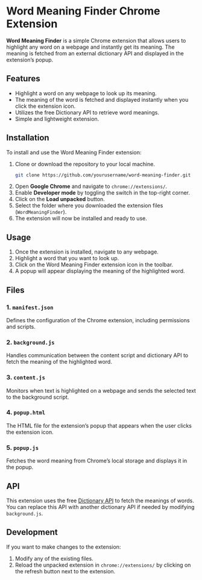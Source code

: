 # Word Meaning Finder Chrome Extension

**Word Meaning Finder** is a simple Chrome extension that allows users to highlight any word on a webpage and instantly get its meaning. The meaning is fetched from an external dictionary API and displayed in the extension’s popup.

## Features

- Highlight a word on any webpage to look up its meaning.
- The meaning of the word is fetched and displayed instantly when you click the extension icon.
- Utilizes the free Dictionary API to retrieve word meanings.
- Simple and lightweight extension.

## Installation

To install and use the Word Meaning Finder extension:

1. Clone or download the repository to your local machine.
    ```bash
    git clone https://github.com/yourusername/word-meaning-finder.git
    ```
2. Open **Google Chrome** and navigate to `chrome://extensions/`.
3. Enable **Developer mode** by toggling the switch in the top-right corner.
4. Click on the **Load unpacked** button.
5. Select the folder where you downloaded the extension files (`WordMeaningFinder`).
6. The extension will now be installed and ready to use.

## Usage

1. Once the extension is installed, navigate to any webpage.
2. Highlight a word that you want to look up.
3. Click on the Word Meaning Finder extension icon in the toolbar.
4. A popup will appear displaying the meaning of the highlighted word.


## Files

### 1. `manifest.json`

Defines the configuration of the Chrome extension, including permissions and scripts.

### 2. `background.js`

Handles communication between the content script and dictionary API to fetch the meaning of the highlighted word.

### 3. `content.js`

Monitors when text is highlighted on a webpage and sends the selected text to the background script.

### 4. `popup.html`

The HTML file for the extension’s popup that appears when the user clicks the extension icon.

### 5. `popup.js`

Fetches the word meaning from Chrome’s local storage and displays it in the popup.

## API

This extension uses the free [Dictionary API](https://dictionaryapi.dev/) to fetch the meanings of words. You can replace this API with another dictionary API if needed by modifying `background.js`.

## Development

If you want to make changes to the extension:

1. Modify any of the existing files.
2. Reload the unpacked extension in `chrome://extensions/` by clicking on the refresh button next to the extension.

